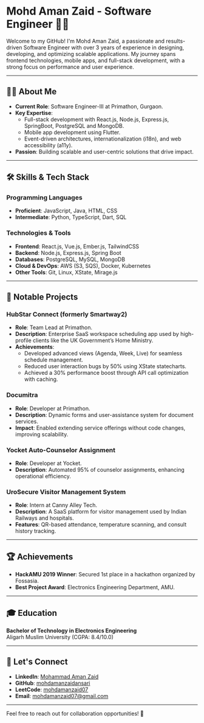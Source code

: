 # Mohd Aman Zaid - Software Engineer 👨‍💻  

Welcome to my GitHub! I'm Mohd Aman Zaid, a passionate and results-driven Software Engineer with over 3 years of experience in designing, developing, and optimizing scalable applications. My journey spans frontend technologies, mobile apps, and full-stack development, with a strong focus on performance and user experience.  

---

## 👨‍💻 About Me  

- **Current Role**: Software Engineer-III at Primathon, Gurgaon.  
- **Key Expertise**:  
  - Full-stack development with React.js, Node.js, Express.js, SpringBoot, PostgreSQL and MongoDB.  
  - Mobile app development using Flutter.  
  - Event-driven architectures, internationalization (i18n), and web accessibility (a11y).  
- **Passion**: Building scalable and user-centric solutions that drive impact.  

---

## 🛠️ Skills & Tech Stack  

### Programming Languages  
- **Proficient**: JavaScript, Java, HTML, CSS  
- **Intermediate**: Python, TypeScript, Dart, SQL  

### Technologies & Tools  
- **Frontend**: React.js, Vue.js, Ember.js, TailwindCSS  
- **Backend**: Node.js, Express.js, Spring Boot  
- **Databases**: PostgreSQL, MySQL, MongoDB  
- **Cloud & DevOps**: AWS (S3, SQS), Docker, Kubernetes  
- **Other Tools**: Git, Linux, XState, Mirage.js  

---

## 📂 Notable Projects  

### **HubStar Connect (formerly Smartway2)**  
- **Role**: Team Lead at Primathon.  
- **Description**: Enterprise SaaS workspace scheduling app used by high-profile clients like the UK Government’s Home Ministry.  
- **Achievements**:  
  - Developed advanced views (Agenda, Week, Live) for seamless schedule management.  
  - Reduced user interaction bugs by 50% using XState statecharts.  
  - Achieved a 30% performance boost through API call optimization with caching.  

### **Documitra**  
- **Role**: Developer at Primathon.  
- **Description**: Dynamic forms and user-assistance system for document services.  
- **Impact**: Enabled extending service offerings without code changes, improving scalability.  

### **Yocket Auto-Counselor Assignment**  
- **Role**: Developer at Yocket.  
- **Description**: Automated 95% of counselor assignments, enhancing operational efficiency.  

### **UroSecure Visitor Management System**  
- **Role**: Intern at Canny Alley Tech.  
- **Description**: A SaaS platform for visitor management used by Indian Railways and hospitals.  
- **Features**: QR-based attendance, temperature scanning, and consult history tracking.  

---

## 🏆 Achievements  

- **HackAMU 2019 Winner**: Secured 1st place in a hackathon organized by Fossasia.  
- **Best Project Award**: Electronics Engineering Department, AMU.  

---

## 🎓 Education  

**Bachelor of Technology in Electronics Engineering**  
Aligarh Muslim University (CGPA: 8.4/10.0)  

---

## 🔗 Let's Connect  

- **LinkedIn**: [Mohammad Aman Zaid]([https://www.linkedin.com/in/mohdamanzaid07](https://www.linkedin.com/in/aman-zaid-02a293176/))  
- **GitHub**: [mohdamanzaidansari](https://github.com/mohdamanzaidansari)  
- **LeetCode**: [mohdamanzaid07](https://leetcode.com/u/mohdamanzaid07/)  
- **Email**: [mohdamanzaid07@gmail.com](mailto:mohdamanzaid07@gmail.com)  

---

Feel free to reach out for collaboration opportunities! 🚀  
